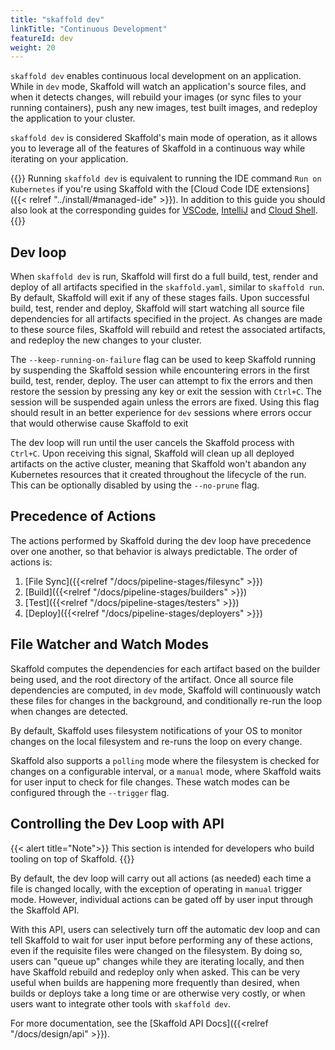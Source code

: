 ```yaml
---
title: "skaffold dev"
linkTitle: "Continuous Development"
featureId: dev
weight: 20
---
```


`skaffold dev` enables continuous local development on an application.
While in `dev` mode, Skaffold will watch an application's source files, and when it detects changes,
will rebuild your images (or sync files to your running containers), push any new images, test built images, and redeploy the application to your cluster.

`skaffold dev` is considered Skaffold's main mode of operation, as it allows you
to leverage all of the features of Skaffold in a continuous way while iterating
on your application.

{{<alert title="💡 Tip">}}
Running `skaffold dev` is equivalent to running the IDE command `Run on Kubernetes` if you're using Skaffold with the [Cloud Code IDE extensions]({{< relref "../install/#managed-ide" >}}). In addition to this guide you should also look at the corresponding guides for [VSCode](https://cloud.google.com/code/docs/vscode/running-an-application), [IntelliJ](https://cloud.google.com/code/docs/intellij/deploying-a-k8-app) and [Cloud Shell](https://ide.cloud.google.com/?walkthrough_tutorial_url=https%3A%2F%2Fwalkthroughs.googleusercontent.com%2Fcontent%2Fgke_cloud_code_create_app%2Fgke_cloud_code_create_app.md).
{{</alert>}}

## Dev loop

When `skaffold dev` is run, Skaffold will first do a full build, test, render and deploy of all artifacts specified in the `skaffold.yaml`, similar to `skaffold run`. By default, Skaffold will exit if any of these stages fails.  Upon successful build, test, render and deploy, Skaffold will start watching all source file dependencies for all artifacts specified in the project. As changes are made to these source files, Skaffold will rebuild and retest the associated artifacts, and redeploy the new changes to your cluster.

The ``--keep-running-on-failure`` flag can be used to keep Skaffold running by suspending the Skaffold session while encountering errors in the first build, test, render, deploy. The user can attempt to fix the errors and then restore the session by pressing any key or exit the session with ``Ctrl+C``. The session will be suspended again unless the errors are fixed.  Using this flag should result in an better experience for `dev` sessions where errors occur that would otherwise cause Skaffold to exit

The dev loop will run until the user cancels the Skaffold process with `Ctrl+C`. Upon receiving this signal, Skaffold will clean up all deployed artifacts on the active cluster, meaning that Skaffold won't abandon any Kubernetes resources that it created throughout the lifecycle of the run. This can be optionally disabled by using the `--no-prune` flag.

## Precedence of Actions

The actions performed by Skaffold during the dev loop have precedence over one another, so that behavior is always predictable. The order of actions is:

1. [File Sync]({{<relref "/docs/pipeline-stages/filesync" >}})
1. [Build]({{<relref "/docs/pipeline-stages/builders" >}})
1. [Test]({{<relref "/docs/pipeline-stages/testers" >}})
1. [Deploy]({{<relref "/docs/pipeline-stages/deployers" >}})

## File Watcher and Watch Modes

Skaffold computes the dependencies for each artifact based on the builder being used, and the root directory of the artifact. Once all source file dependencies are computed, in `dev` mode, Skaffold will continuously watch these files for changes in the background, and conditionally re-run the loop when changes are detected.

By default, Skaffold uses filesystem notifications of your OS to monitor changes
on the local filesystem and re-runs the loop on every change.

Skaffold also supports a `polling` mode where the filesystem is checked for
changes on a configurable interval, or a `manual` mode, where Skaffold waits for
user input to check for file changes. These watch modes can be configured
through the `--trigger` flag.

## Controlling the Dev Loop with API

{{< alert title="Note">}}
This section is intended for developers who build tooling on top of Skaffold.
{{</alert>}}

By default, the dev loop will carry out all actions (as needed) each time a file is changed locally, with the exception of operating in `manual` trigger mode. However, individual actions can be gated off by user input through the Skaffold API.

With this API, users can selectively turn off the automatic dev loop and can tell Skaffold to wait for user input before performing any of these actions, even if the requisite files were changed on the filesystem. By doing so, users can "queue up" changes while they are iterating locally, and then have Skaffold rebuild and redeploy only when asked. This can be very useful when builds are happening more frequently than desired, when builds or deploys take a long time or are otherwise very costly, or when users want to integrate other tools with `skaffold dev`.

For more documentation, see the [Skaffold API Docs]({{<relref "/docs/design/api" >}}).
